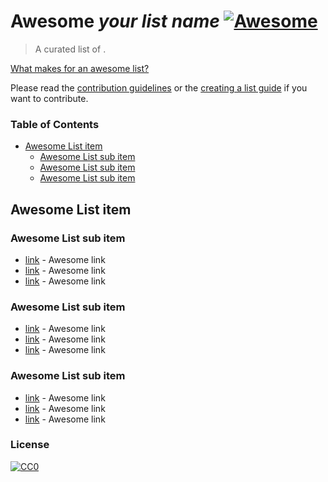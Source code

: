 # Awesome *your list name* [![Awesome](https://cdn.rawgit.com/sindresorhus/awesome/d7305f38d29fed78fa85652e3a63e154dd8e8829/media/badge.svg)](https://github.com/sindresorhus/awesome)

> A curated list of <your list name>.

[What makes for an awesome list?](awesome.md)

Please read the [contribution guidelines](contributing.md) or the [creating a list guide](create-list.md) if you want to contribute.

### Table of Contents

- [Awesome List item](#list-item)
  - [Awesome List sub item](#list-sub-item)
  - [Awesome List sub item](#list-sub-item-1)
  - [Awesome List sub item](#list-sub-item-2)

## Awesome List item

### Awesome List sub item
  - [link](https://github.com/MaximAbramchuck/awesome-interviews) - Awesome link
  - [link](https://github.com/MaximAbramchuck/awesome-interviews) - Awesome link
  - [link](https://github.com/MaximAbramchuck/awesome-interviews) - Awesome link

### Awesome List sub item
  - [link](https://github.com/MaximAbramchuck/awesome-interviews) - Awesome link
  - [link](https://github.com/MaximAbramchuck/awesome-interviews) - Awesome link
  - [link](https://github.com/MaximAbramchuck/awesome-interviews) - Awesome link

### Awesome List sub item
  - [link](https://github.com/MaximAbramchuck/awesome-interviews) - Awesome link
  - [link](https://github.com/MaximAbramchuck/awesome-interviews) - Awesome link
  - [link](https://github.com/MaximAbramchuck/awesome-interviews) - Awesome link

### License

[![CC0](https://i.creativecommons.org/p/zero/1.0/88x31.png)](https://creativecommons.org/publicdomain/zero/1.0/)